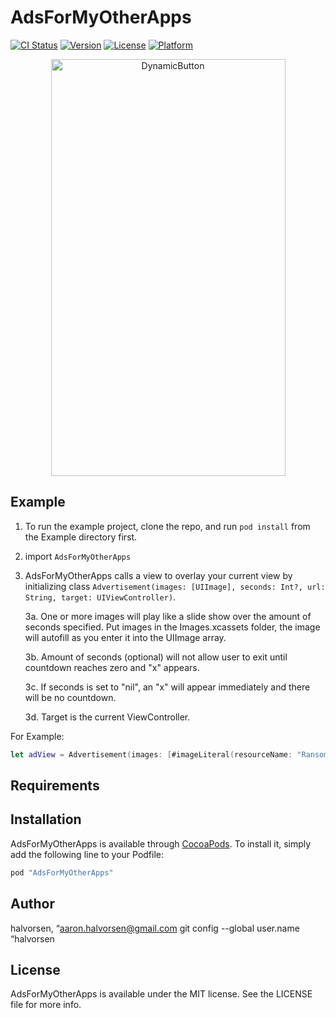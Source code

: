 # AdsForMyOtherApps

[![CI Status](http://img.shields.io/travis/halvorsen/AdsForMyOtherApps.svg?style=flat)](https://travis-ci.org/halvorsen/AdsForMyOtherApps)
[![Version](https://img.shields.io/cocoapods/v/AdsForMyOtherApps.svg?style=flat)](http://cocoapods.org/pods/AdsForMyOtherApps)
[![License](https://img.shields.io/cocoapods/l/AdsForMyOtherApps.svg?style=flat)](http://cocoapods.org/pods/AdsForMyOtherApps)
[![Platform](https://img.shields.io/cocoapods/p/AdsForMyOtherApps.svg?style=flat)](http://cocoapods.org/pods/AdsForMyOtherApps)

<p align="center">
<img src="http://aaronhalvorsen.com/resources/adExample.gif" width="375" height="667" alt="DynamicButton" />
</p>

## Example

1. To run the example project, clone the repo, and run `pod install` from the Example directory first.

2. import `AdsForMyOtherApps`

3. AdsForMyOtherApps calls a view to overlay your current view by initializing class `Advertisement(images: [UIImage], seconds: Int?, url: String, target: UIViewController)`. 

    3a. One or more images will play like a slide show over the amount of seconds specified. Put images in the Images.xcassets folder, the image will autofill as you enter it into the UIImage array.

    3b. Amount of seconds (optional) will not allow user to exit until countdown reaches zero and "x" appears. 

    3c. If seconds is set to "nil", an "x" will appear immediately and there will be no countdown.

    3d. Target is the current ViewController.

For Example:

```swift
let adView = Advertisement(images: [#imageLiteral(resourceName: "RansomAd"),#imageLiteral(resourceName: "RansomAd2"),#imageLiteral(resourceName: "RansomAd3")], seconds: 10, url: "itms-apps://itunes.apple.com/app/id1192831637", target: self)
```

## Requirements

## Installation

AdsForMyOtherApps is available through [CocoaPods](http://cocoapods.org). To install
it, simply add the following line to your Podfile:

```ruby
pod "AdsForMyOtherApps"
```

## Author

halvorsen, “aaron.halvorsen@gmail.com
git config --global user.name  “halvorsen

## License

AdsForMyOtherApps is available under the MIT license. See the LICENSE file for more info.
